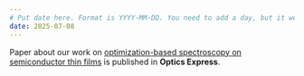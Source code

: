```yaml
---
# Put date here. Format is YYYY-MM-DD. You need to add a day, but it won't display.
date: 2025-07-08
---
```

Paper about our work on [optimization-based spectroscopy on semiconductor thin films](https://doi.org/10.1364/OE.559076) is published in **Optics Express**.
